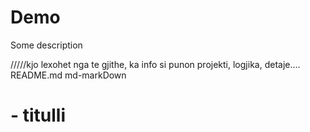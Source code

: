 # Demo

Some description 

/////kjo lexohet nga te gjithe, ka info si punon projekti, logjika, detaje....
README.md md-markDown
# - titulli
